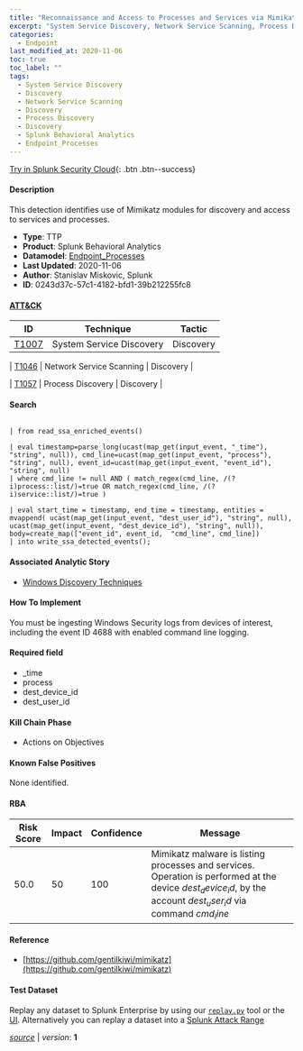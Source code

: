 ```yaml
---
title: "Reconnaissance and Access to Processes and Services via Mimikatz modules"
excerpt: "System Service Discovery, Network Service Scanning, Process Discovery"
categories:
  - Endpoint
last_modified_at: 2020-11-06
toc: true
toc_label: ""
tags:
  - System Service Discovery
  - Discovery
  - Network Service Scanning
  - Discovery
  - Process Discovery
  - Discovery
  - Splunk Behavioral Analytics
  - Endpoint_Processes
---
```




[Try in Splunk Security Cloud](https://www.splunk.com/en_us/cyber-security.html){: .btn .btn--success}

#### Description

This detection identifies use of Mimikatz modules for discovery and access to services and processes.

- **Type**: TTP
- **Product**: Splunk Behavioral Analytics
- **Datamodel**: [Endpoint_Processes](https://docs.splunk.com/Documentation/CIM/latest/User/EndpointProcesses)
- **Last Updated**: 2020-11-06
- **Author**: Stanislav Miskovic, Splunk
- **ID**: 0243d37c-57c1-4182-bfd1-39b212255fc8


#### [ATT&CK](https://attack.mitre.org/)

| ID          | Technique   | Tactic         |
| ----------- | ----------- |--------------- |
| [T1007](https://attack.mitre.org/techniques/T1007/) | System Service Discovery | Discovery |

| [T1046](https://attack.mitre.org/techniques/T1046/) | Network Service Scanning | Discovery |

| [T1057](https://attack.mitre.org/techniques/T1057/) | Process Discovery | Discovery |

#### Search

```

| from read_ssa_enriched_events()

| eval timestamp=parse_long(ucast(map_get(input_event, "_time"), "string", null)), cmd_line=ucast(map_get(input_event, "process"), "string", null), event_id=ucast(map_get(input_event, "event_id"), "string", null) 
| where cmd_line != null AND ( match_regex(cmd_line, /(?i)process::list/)=true OR match_regex(cmd_line, /(?i)service::list/)=true )

| eval start_time = timestamp, end_time = timestamp, entities = mvappend( ucast(map_get(input_event, "dest_user_id"), "string", null), ucast(map_get(input_event, "dest_device_id"), "string", null)), body=create_map(["event_id", event_id,  "cmd_line", cmd_line]) 
| into write_ssa_detected_events();
```

#### Associated Analytic Story
* [Windows Discovery Techniques](/stories/windows_discovery_techniques)


#### How To Implement
You must be ingesting Windows Security logs from devices of interest, including the event ID 4688 with enabled command line logging.

#### Required field
* _time
* process
* dest_device_id
* dest_user_id


#### Kill Chain Phase
* Actions on Objectives


#### Known False Positives
None identified.


#### RBA

| Risk Score  | Impact      | Confidence   | Message      |
| ----------- | ----------- |--------------|--------------|
| 50.0 | 50 | 100 | Mimikatz malware is listing processes and services. Operation is performed at the device $dest_device_id$, by the account $dest_user_id$ via command $cmd_line$ |




#### Reference

* [https://github.com/gentilkiwi/mimikatz](https://github.com/gentilkiwi/mimikatz)



#### Test Dataset
Replay any dataset to Splunk Enterprise by using our [`replay.py`](https://github.com/splunk/attack_data#using-replaypy) tool or the [UI](https://github.com/splunk/attack_data#using-ui).
Alternatively you can replay a dataset into a [Splunk Attack Range](https://github.com/splunk/attack_range#replay-dumps-into-attack-range-splunk-server)




[*source*](https://github.com/splunk/security_content/tree/develop/detections/endpoint/reconnaissance_and_access_to_processes_and_services_via_mimikatz_modules.yml) \| *version*: **1**